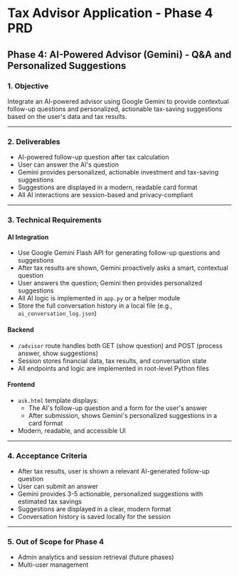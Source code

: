 # Tax Advisor Application - Phase 4 PRD

## Phase 4: AI-Powered Advisor (Gemini) - Q&A and Personalized Suggestions

### 1. Objective
Integrate an AI-powered advisor using Google Gemini to provide contextual follow-up questions and personalized, actionable tax-saving suggestions based on the user's data and tax results.

---

### 2. Deliverables
- AI-powered follow-up question after tax calculation
- User can answer the AI's question
- Gemini provides personalized, actionable investment and tax-saving suggestions
- Suggestions are displayed in a modern, readable card format
- All AI interactions are session-based and privacy-compliant

---

### 3. Technical Requirements

#### AI Integration
- Use Google Gemini Flash API for generating follow-up questions and suggestions
- After tax results are shown, Gemini proactively asks a smart, contextual question
- User answers the question; Gemini then provides personalized suggestions
- All AI logic is implemented in `app.py` or a helper module
- Store the full conversation history in a local file (e.g., `ai_conversation_log.json`)

#### Backend
- `/advisor` route handles both GET (show question) and POST (process answer, show suggestions)
- Session stores financial data, tax results, and conversation state
- All endpoints and logic are implemented in root-level Python files

#### Frontend
- `ask.html` template displays:
  - The AI's follow-up question and a form for the user's answer
  - After submission, shows Gemini's personalized suggestions in a card format
- Modern, readable, and accessible UI

---

### 4. Acceptance Criteria
- After tax results, user is shown a relevant AI-generated follow-up question
- User can submit an answer
- Gemini provides 3-5 actionable, personalized suggestions with estimated tax savings
- Suggestions are displayed in a clear, modern format
- Conversation history is saved locally for the session

---

### 5. Out of Scope for Phase 4
- Admin analytics and session retrieval (future phases)
- Multi-user management 